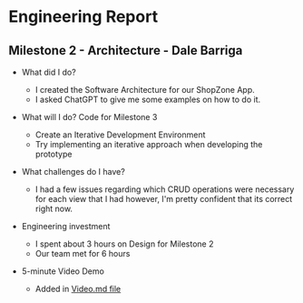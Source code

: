 # Engineering Report

## Milestone 2 - Architecture - Dale Barriga

- What did I do?

  - I created the Software Architecture for our ShopZone App.
  - I asked ChatGPT to give me some examples on how to do it.

- What will I do? Code for Milestone 3

  - Create an Iterative Development Environment
  - Try implementing an iterative approach when developing the prototype

- What challenges do I have?
  - I had a few issues regarding which CRUD operations were necessary for each view that I had however, I'm pretty confident that its correct right now.
- Engineering investment
  - I spent about 3 hours on Design for Milestone 2
  - Our team met for 6 hours
- 5-minute Video Demo
  - Added in [Video.md file](Video.md)
